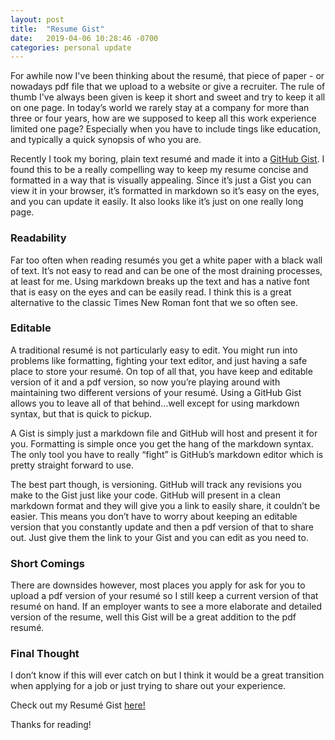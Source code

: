 ```yaml
---
layout: post
title:  "Resume Gist"
date:   2019-04-06 10:28:46 -0700
categories: personal update
---
```


For awhile now I've been thinking about the resumé, that piece of paper - or nowadays pdf file that we upload to a website or give a recruiter. The rule of thumb I've always been given is keep it short and sweet and try to keep it all on one page. In today’s world we rarely stay at a company for more than three or four years, how are we supposed to keep all this work experience limited one page? Especially when you have to include tings like education, and typically a quick synopsis of who you are. 

Recently I took my boring, plain text resumé and made it into a [GitHub Gist](https://gist.github.com). I found this to be a really compelling way to keep my resume concise and formatted in a way that is visually appealing. Since it’s just a Gist you can view it in your browser, it’s formatted in markdown so it’s easy on the eyes, and you can update it easily. It also looks like it’s just on one really long page. 

### Readability
Far too often when reading resumés you get a white paper with a black wall of text. It’s not easy to read and can be one of the most draining processes, at least for me. Using markdown breaks up the text and has a native font that is easy on the eyes and can be easily read. I think this is a great alternative to the classic Times New Roman font that we so often see. 

### Editable
A traditional resumé is not particularly easy to edit. You might run into problems like formatting, fighting your text editor, and just having a safe place to store your resumé. On top of all that, you have keep and editable version of it and a pdf version, so now you’re playing around with maintaining two different versions of your resumé. Using a GitHub Gist allows you to leave all of that behind…well except for using markdown syntax, but that is quick to pickup. 

A Gist is simply just a markdown file and GitHub will host and present it for you. Formatting is simple once you get the hang of the markdown syntax. The only tool you have to really “fight” is GitHub’s markdown editor which is pretty straight forward to use. 

The best part though, is versioning. GitHub will track any revisions you make to the Gist just like your code. GitHub will present in a clean markdown format and they will give you a link to easily share, it couldn’t be easier. This means you don’t have to worry about keeping an editable version that you constantly update and then a pdf version of that to share out. Just give them the link to your Gist and you can edit as you need to. 

### Short Comings
There are downsides however, most places you apply for ask for you to upload a pdf version of your resumé so I still keep a current version of that resumé on hand. If an employer wants to see a more elaborate and detailed version of the resume, well this Gist will be a great addition to the pdf resumé.

### Final Thought
I don’t know if this will ever catch on but I think it would be a great transition when applying for a job or just trying to share out your experience.

Check out my Resumé Gist [here!](https://gist.github.com/miotke/4f25049cee4c422c63dc94257ce3b2aa)

Thanks for reading!
